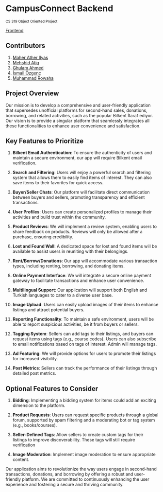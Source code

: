 # CampusConnect Backend
<small>CS 319 Object Oriented Project</small>

<a href="https://github.com/mrowaha/CampusConnect.web">Frontend</a>

## Contributors
1. <a href="https://github.com/Atherrrrr">Maher Ather Ilyas</a>
2. <a href="https://github.com/MehshidAtiq">Mehshid Atiq</a>
3. <a href="https://github.com/TheGhulam">Ghulam Ahmed</a>
4. <a href="https://github.com/Quikker">İsmail Özgenç</a> 
5. <a href="https://github.com/mrowaha">Muhammad Rowaha</a>

## Project Overview

Our mission is to develop a comprehensive and user-friendly application that supersedes unofficial platforms for second-hand sales, donations, borrowing, and related activities, such as the popular Bilkent İtaraf ediyor. Our vision is to provide a singular platform that seamlessly integrates all these functionalities to enhance user convenience and satisfaction.

## Key Features to Prioritize

1. **Bilkent Email Authentication**: To ensure the authenticity of users and maintain a secure environment, our app will require Bilkent email verification.

2. **Search and Filtering**: Users will enjoy a powerful search and filtering system that allows them to easily find items of interest. They can also save items to their favorites for quick access.

3. **Buyer/Seller Chats**: Our platform will facilitate direct communication between buyers and sellers, promoting transparency and efficient transactions.

4. **User Profiles**: Users can create personalized profiles to manage their activities and build trust within the community.

5. **Product Reviews**: We will implement a review system, enabling users to share feedback on products. Reviews will only be allowed after a purchase, ensuring credibility.

6. **Lost and Found Wall**: A dedicated space for lost and found items will be available to assist users in reuniting with their belongings.

7. **Rent/Borrow/Donations**: Our app will accommodate various transaction types, including renting, borrowing, and donating items.

8. **Online Payment Interface**: We will integrate a secure online payment gateway to facilitate transactions and enhance user convenience.

9. **Multilingual Support**: Our application will support both English and Turkish languages to cater to a diverse user base.

10. **Image Upload**: Users can easily upload images of their items to enhance listings and attract potential buyers.

11. **Reporting Functionality**: To maintain a safe environment, users will be able to report suspicious activities, be it from buyers or sellers.

12. **Tagging System**: Sellers can add tags to their listings, and buyers can request items using tags (e.g., course codes). Users can also subscribe to email notifications based on tags of interest. Admin will manage tags.

13. **Ad Featuring**: We will provide options for users to promote their listings for increased visibility.

14. **Post Metrics**: Sellers can track the performance of their listings through detailed post metrics.

## Optional Features to Consider

1. **Bidding**: Implementing a bidding system for items could add an exciting dimension to the platform.

2. **Product Requests**: Users can request specific products through a global forum, supported by spam filtering and a moderating bot or tag system (e.g., books/courses).

3. **Seller-Defined Tags**: Allow sellers to create custom tags for their listings to improve discoverability. These tags will still require verification

4. **Image Moderation**: Implement image moderation to ensure appropriate content.

Our application aims to revolutionize the way users engage in second-hand transactions, donations, and borrowing by offering a robust and user-friendly platform. We are committed to continuously enhancing the user experience and fostering a secure and thriving community.
